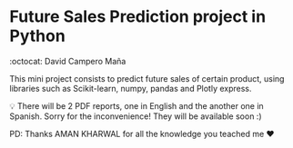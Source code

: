 # Future Sales Prediction project in Python  
:octocat: David Campero Maña  

This mini project consists to predict future sales of certain product, using libraries such as Scikit-learn, numpy, pandas and Plotly express.

:bulb: There will be 2 PDF reports, one in English and the another one in Spanish. Sorry for the inconvenience! They will be available soon :)  


PD: Thanks AMAN KHARWAL for all the knowledge you teached me ❤️

